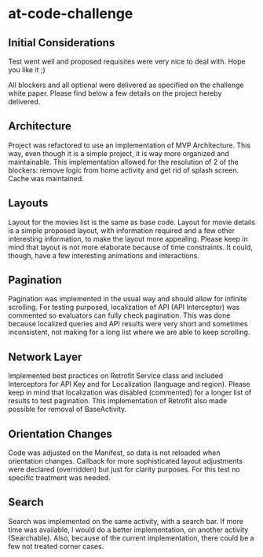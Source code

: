 # at-code-challenge

## Initial Considerations

Test went well and proposed requisites were very nice to deal with. Hope you like it ;)

All blockers and all optional were delivered as specified on the challenge white paper. Please find below a few details on the project hereby delivered.

## Architecture

Project was refactored to use an implementation of MVP Architecture. This way, even though it is a simple project, it is way more organized and maintainable. This implementation allowed for the resolution of 2 of the blockers: remove logic from home activity and get rid of splash screen. Cache was maintained. 

## Layouts

Layout for the movies list is the same as base code. Layout for movie details is a simple proposed layout, with information required and a few other interesting information, to make the layout more appealing. Please keep in mind that layout is not more elaborate because of time constraints. It could, though, have a few interesting animations and interactions.

## Pagination

Pagination was implemented in the usual way and should allow for infinite scrolling. For testing purposed, localization of API (API Interceptor) was commented so evaluators can fully check pagination. This was done because localized queries and API results were very short and sometimes inconsistent, not making for a long list where we are able to keep scrolling.

## Network Layer

Implemented best practices on Retrofit Service class and included Interceptors for API Key and for Localization (language and region). Please keep in mind that localization was disabled (commented) for a longer list of results to test pagination. This implementation of Retrofit also made possible for removal of BaseActivity.

## Orientation Changes

Code was adjusted on the Manifest, so data is not reloaded when orientation changes. Callback for more sophisticated layout adjustments were declared (overridden) but just for clarity purposes. For this test no specific treatment was needed.

## Search

Search was implemented on the same activity, with a search bar. If more time was available, I would do a better implementation, on another activity (Searchable). Also, because of the current implementation, there could be a few not treated corner cases.
